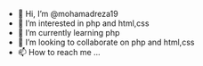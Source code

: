 - 👋 Hi, I’m @mohamadreza19
- 👀 I’m interested in php and html,css
- 🌱 I’m currently learning php
- 💞️ I’m looking to collaborate on php and html,css
- 📫 How to reach me ...

<!---
mohamadreza19/mohamadreza19 is a ✨ special ✨ repository because its `README.md` (this file) appears on your GitHub profile.
You can click the Preview link to take a look at your changes.
--->

